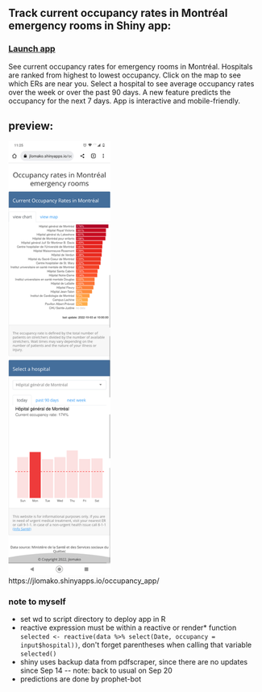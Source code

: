 ## Track current occupancy rates in Montréal emergency rooms in Shiny app: 
### <a href="https://jlomako.shinyapps.io/occupancy_app/">Launch app</a>
See current occupancy rates for emergency rooms in Montréal. Hospitals are ranked from highest to lowest occupancy.
Click on the map to see which ERs are near you.
Select a hospital to see average occupancy rates over the week or over the past 90 days.
A new feature predicts the occupancy for the next 7 days.
App is interactive and mobile-friendly.



## preview:
<img src="Screenshot_20221003-112537.png" alt="screenshot" width=40%>
<br>
https://jlomako.shinyapps.io/occupancy_app/

### note to myself
* set wd to script directory to deploy app in R
* reactive expression must be within a reactive or render* function <code>selected <- reactive(data %>% select(Date, occupancy = input$hospital))</code>, don't forget parentheses when calling that variable <code>selected()</code>
* shiny uses backup data from pdfscraper, since there are no updates since Sep 14 -- note: back to usual on Sep 20
* predictions are done by prophet-bot
